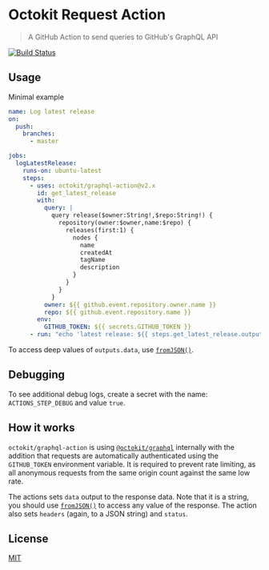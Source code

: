 # Octokit Request Action

> A GitHub Action to send queries to GitHub's GraphQL API

[![Build Status](https://github.com/octokit/graphql-action/workflows/Test/badge.svg)](https://github.com/octokit/graphql-action/actions)

## Usage

Minimal example

```yml
name: Log latest release
on:
  push:
    branches:
      - master

jobs:
  logLatestRelease:
    runs-on: ubuntu-latest
    steps:
      - uses: octokit/graphql-action@v2.x
        id: get_latest_release
        with:
          query: |
            query release($owner:String!,$repo:String!) {
              repository(owner:$owner,name:$repo) {
                releases(first:1) {
                  nodes {
                    name
                    createdAt
                    tagName
                    description
                  }
                }
              }
            }
          owner: ${{ github.event.repository.owner.name }}
          repo: ${{ github.event.repository.name }}
        env:
          GITHUB_TOKEN: ${{ secrets.GITHUB_TOKEN }}
      - run: "echo 'latest release: ${{ steps.get_latest_release.outputs.data }}'"
```

To access deep values of `outputs.data`, use [`fromJSON()`](https://docs.github.com/en/actions/learn-github-actions/expressions#fromjson).

## Debugging

To see additional debug logs, create a secret with the name: `ACTIONS_STEP_DEBUG` and value `true`.

## How it works

`octokit/graphql-action` is using [`@octokit/graphql`](https://github.com/octokit/graphql.js/) internally with the addition
that requests are automatically authenticated using the `GITHUB_TOKEN` environment variable. It is required to prevent rate limiting, as all anonymous requests from the same origin count against the same low rate.

The actions sets `data` output to the response data. Note that it is a string, you should use [`fromJSON()`](https://docs.github.com/en/actions/learn-github-actions/expressions#fromjson) to access any value of the response. The action also sets `headers` (again, to a JSON string) and `status`.

## License

[MIT](LICENSE)
